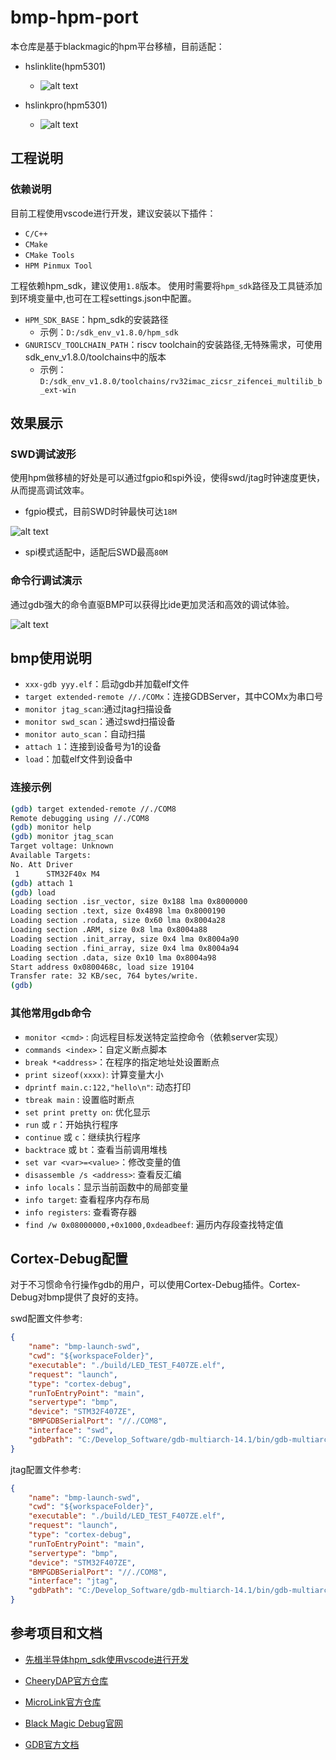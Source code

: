 # bmp-hpm-port

本仓库是基于blackmagic的hpm平台移植，目前适配：

- hslinklite(hpm5301)
  - ![alt text](image/hslinklite.png)

- hslinkpro(hpm5301)
  - ![alt text](image/hslinkpro.png)

## 工程说明

### 依赖说明

目前工程使用vscode进行开发，建议安装以下插件：

- `C/C++`
- `CMake`
- `CMake Tools`
- `HPM Pinmux Tool`

工程依赖hpm_sdk，建议使用`1.8`版本。
使用时需要将`hpm_sdk`路径及工具链添加到环境变量中,也可在工程settings.json中配置。

- `HPM_SDK_BASE`：hpm_sdk的安装路径
  - 示例：`D:/sdk_env_v1.8.0/hpm_sdk`
- `GNURISCV_TOOLCHAIN_PATH`：riscv toolchain的安装路径,无特殊需求，可使用sdk_env_v1.8.0/toolchains中的版本
  - 示例：`D:/sdk_env_v1.8.0/toolchains/rv32imac_zicsr_zifencei_multilib_b_ext-win`

## 效果展示

### SWD调试波形

使用hpm做移植的好处是可以通过fgpio和spi外设，使得swd/jtag时钟速度更快，从而提高调试效率。

- fgpio模式，目前SWD时钟最快可达`18M`

![alt text](image/fgpio-swd-speed.png)

- spi模式适配中，适配后SWD最高`80M`

### 命令行调试演示

通过gdb强大的命令直驱BMP可以获得比ide更加灵活和高效的调试体验。

![alt text](image/debug.png)

## bmp使用说明

- `xxx-gdb yyy.elf`：启动gdb并加载elf文件
- `target extended-remote //./COMx`：连接GDBServer，其中COMx为串口号
- `monitor jtag_scan`:通过jtag扫描设备
- `monitor swd_scan`：通过swd扫描设备
- `monitor auto_scan`：自动扫描
- `attach 1`：连接到设备号为1的设备
- `load`：加载elf文件到设备中

### 连接示例

```bash
(gdb) target extended-remote //./COM8
Remote debugging using //./COM8
(gdb) monitor help
(gdb) monitor jtag_scan
Target voltage: Unknown
Available Targets:
No. Att Driver
 1      STM32F40x M4
(gdb) attach 1
(gdb) load
Loading section .isr_vector, size 0x188 lma 0x8000000
Loading section .text, size 0x4898 lma 0x8000190
Loading section .rodata, size 0x60 lma 0x8004a28
Loading section .ARM, size 0x8 lma 0x8004a88
Loading section .init_array, size 0x4 lma 0x8004a90
Loading section .fini_array, size 0x4 lma 0x8004a94
Loading section .data, size 0x10 lma 0x8004a98
Start address 0x0800468c, load size 19104
Transfer rate: 32 KB/sec, 764 bytes/write.
(gdb)
```

### 其他常用gdb命令

- `monitor <cmd>` : 向远程目标发送特定监控命令（依赖server实现）
- `commands <index>`：自定义断点脚本
- `break *<address>`：在程序的指定地址处设置断点
- `print sizeof(xxxx)`: 计算变量大小
- `dprintf main.c:122,"hello\n"`: 动态打印
- `tbreak main` : 设置临时断点
- `set print pretty on`: 优化显示
- `run` 或 `r`：开始执行程序
- `continue` 或 `c`：继续执行程序
- `backtrace` 或 `bt`：查看当前调用堆栈
- `set var <var>=<value>`：修改变量的值
- `disassemble /s <address>`:  查看反汇编
- `info locals`：显示当前函数中的局部变量
- `info target`: 查看程序内存布局
- `info registers`: 查看寄存器
- `find /w 0x08000000,+0x1000,0xdeadbeef`: 遍历内存段查找特定值

## Cortex-Debug配置

对于不习惯命令行操作gdb的用户，可以使用Cortex-Debug插件。Cortex-Debug对bmp提供了良好的支持。

swd配置文件参考:

```json
{
    "name": "bmp-launch-swd",
    "cwd": "${workspaceFolder}",
    "executable": "./build/LED_TEST_F407ZE.elf",
    "request": "launch",
    "type": "cortex-debug",
    "runToEntryPoint": "main",
    "servertype": "bmp",
    "device": "STM32F407ZE",
    "BMPGDBSerialPort": "//./COM8",
    "interface": "swd",
    "gdbPath": "C:/Develop_Software/gdb-multiarch-14.1/bin/gdb-multiarch.exe",
}
```

jtag配置文件参考:

```json
{
    "name": "bmp-launch-swd",
    "cwd": "${workspaceFolder}",
    "executable": "./build/LED_TEST_F407ZE.elf",
    "request": "launch",
    "type": "cortex-debug",
    "runToEntryPoint": "main",
    "servertype": "bmp",
    "device": "STM32F407ZE",
    "BMPGDBSerialPort": "//./COM8",
    "interface": "jtag",
    "gdbPath": "C:/Develop_Software/gdb-multiarch-14.1/bin/gdb-multiarch.exe",
}
```

## 参考项目和文档

- [先楫半导体hpm_sdk使用vscode进行开发](https://www.hpmicro.com/service-support/technical-articles/168)

- [CheeryDAP官方仓库](https://github.com/cherry-embedded/CherryDAP)

- [MicroLink官方仓库](https://github.com/Aladdin-Wang/MicroLink)

- [Black Magic Debug官网](https://black-magic.org/index.html)

- [GDB官方文档](https://sourceware.org/gdb/documentation/)
